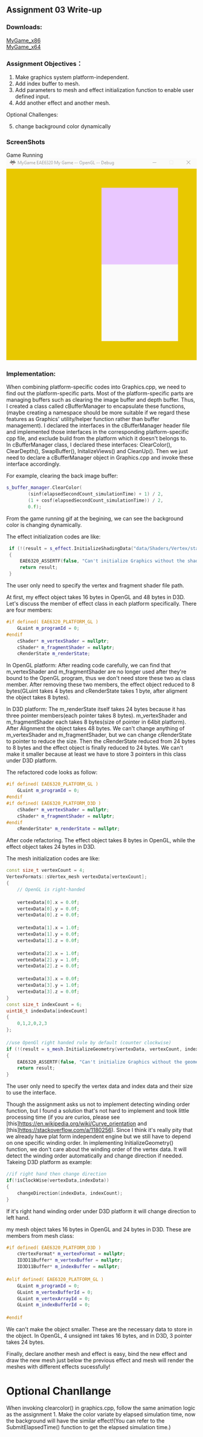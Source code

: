 ## Assignment 03 Write-up

### Downloads: 
[MyGame_x86](https://github.com/XingnanChen/Engineer2/blob/master/Assignment03/MyGame_x86.zip?raw=true)  
[MyGame_x64](https://github.com/XingnanChen/Engineer2/blob/master/Assignment03/MyGame_x64.zip?raw=true)


### Assignment Objectives：
1. Make graphics system platform-independent.  
2. Add index buffer to mesh.  
3. Add parameters to mesh and effect initialization function to enable user defined input.  
4. Add another effect and another mesh.  

Optional Challenges:

5. change background color dynamically

### ScreenShots
Game Running  
![Image](Assignment03/gameRunning.gif)  
 
### Implementation:
When combining platform-specific codes into Graphics.cpp, we need to find out the platform-specific parts. Most of the platform-specific parts are managing buffers such as clearing the image buffer and depth buffer. Thus, I created a class called cBufferManager to encapsulate these functions, (maybe creating a namespace should be more suitable if we regard these features as Graphics' utility/helper function rather than buffer management). I declared the interfaces in the cBufferManager header file and implemented those interfaces in the corresponding platform-specific cpp file, and exclude build from the platform which it doesn't belongs to.  
In cBufferManager class, I declared these interfaces: ClearColor(), ClearDepth(), SwapBuffer(), InitalizeViews() and CleanUp(). Then we just need to declare a cBufferManager object in Graphics.cpp and invoke these interface accordingly.

For example, clearing the back image buffer:  
```cpp
s_buffer_manager.ClearColor(
        (sinf(elapsedSecondCount_simulationTime) + 1) / 2, 
        (1 + cosf(elapsedSecondCount_simulationTime)) / 2,
        0.f);
```  

From the game running gif at the begining, we can see the background color is changing dynamically. 
 
The effect initialization codes are like:  

```cpp
 if (!(result = s_effect.InitializeShadingData("data/Shaders/Vertex/standard.shader", "data/Shaders/Fragment/myShader.shader")))
 {
     EAE6320_ASSERTF(false, "Can't initialize Graphics without the shading data");
     return result;
 }
```
The user only need to specify the vertex and fragment shader file path.

At first, my effect object takes 16 bytes in OpenGL and 48 bytes in D3D. Let's discuss the member of effect class in each platform specifically.
There are four members:
```cpp
#if defined( EAE6320_PLATFORM_GL )
    GLuint m_programId = 0;
#endif
    cShader* m_vertexShader = nullptr;
    cShader* m_fragmentShader = nullptr;
    cRenderState m_renderState;
```
In OpenGL platform:
After reading code carefully, we can find that m_vertexShader and m_fragmentShader are no longer used after they're bound to the OpenGL program, thus we don't need store these two as class member. After removing these two members, the effect object reduced to 8 bytes(GLuint takes 4 bytes and cRenderState takes 1 byte, after aligment the object takes 8 bytes). 

In D3D platform:
The m_renderState itself takes 24 bytes because it has three pointer members(each pointer takes 8 bytes).
m_vertexShader and m_fragmentShader each takes 8 bytes(size of pointer in 64bit platform). After Alignment the object takes 48 bytes.
We can't change anything of m_vertexShader and m_fragmentShader, but we can change cRenderState to pointer to reduce the size.
Then the cRenderState reduced from 24 bytes to 8 bytes and the effect object is finally reduced to 24 bytes. We can't make it smaller because at least we have to store 3 pointers in this class under D3D platform.

The refactored code looks as follow:

```cpp
#if defined( EAE6320_PLATFORM_GL )
    GLuint m_programId = 0;
#endif
#if defined( EAE6320_PLATFORM_D3D )
    cShader* m_vertexShader = nullptr;
    cShader* m_fragmentShader = nullptr;
#endif
    cRenderState* m_renderState = nullptr;
```
After code refactoring. The effect object takes 8 bytes in OpenGL, while the effect object takes 24 bytes in D3D.

The mesh initialization codes are like:  

```cpp
const size_t vertexCount = 4;
VertexFormats::sVertex_mesh vertexData[vertexCount];
{
    // OpenGL is right-handed

    vertexData[0].x = 0.0f;
    vertexData[0].y = 0.0f;
    vertexData[0].z = 0.0f;

    vertexData[1].x = 1.0f;
    vertexData[1].y = 0.0f;
    vertexData[1].z = 0.0f;

    vertexData[2].x = 1.0f;
    vertexData[2].y = 1.0f;
    vertexData[2].z = 0.0f;

    vertexData[3].x = 0.0f;
    vertexData[3].y = 1.0f;
    vertexData[3].z = 0.0f;
}
const size_t indexCount = 6;
uint16_t indexData[indexCount]
{
    0,1,2,0,2,3
};

//use OpenGl right handed rule by default (counter clockwise)
if (!(result = s_mesh.InitializeGeometry(vertexData, vertexCount, indexData, indexCount)))
{
    EAE6320_ASSERTF(false, "Can't initialize Graphics without the geometry data");
    return result;
}
```
The user only need to specify the vertex data and index data and their size to use the interface.

Though the assignment asks us not to implement detecting winding order function, but I found a solution that's not hard to implement and took little processing time (if you are curios, please see [this]https://en.wikipedia.org/wiki/Curve_orientation and [this]https://stackoverflow.com/a/1180256). Since I think it's really pity that we already have plat form independent engine but we still have to depend on one specific winding order.
In implementing InitializeGeometry() function, we don't care about the winding order of the vertex data. It will detect the winding order automatically and change direction if needed. Takeing D3D platform as example:

```cpp
//if right hand then change direction
if(!isClockWise(vertexData,indexData))
{
    changeDirection(indexData, indexCount);
}
```

If it's right hand winding order under D3D platform it will change direction to left hand.

my mesh object takes 16 bytes in OpenGL and 24 bytes in D3D. 
These are members from mesh class:
```cpp
#if defined( EAE6320_PLATFORM_D3D )
    cVertexFormat* m_vertexFormat = nullptr;
    ID3D11Buffer* m_vertexBuffer = nullptr;
    ID3D11Buffer* m_indexBuffer = nullptr;

#elif defined( EAE6320_PLATFORM_GL )
    GLuint m_programId = 0;
    GLuint m_vertexBufferId = 0;
    GLuint m_vertexArrayId = 0;
    GLuint m_indexBufferId = 0;

#endif
```
 
We can't make the object smaller. These are the necessary data to store in the object. In OpenGL, 4 unsigned int takes 16 bytes, and in D3D, 3 pointer takes 24 bytes. 
 
Finally, declare another mesh and effect is easy, bind the new effect and draw the new mesh just below the previous effect and mesh will render the meshes with different effects sucessfully! 

# Optional Chanllange

When invoking clearcolor() in graphics.cpp, follow the same animation logic as the assignment 1. Make the color variate by elapsed simulation time, now the background will have the similar effect!(You can refer to the SubmitElapsedTime() function to get the elapsed simulation time.)
 
